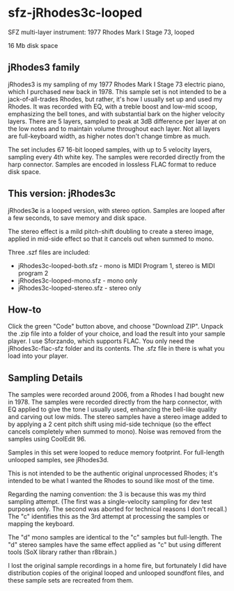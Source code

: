 # sfz-jRhodes3c-looped

SFZ multi-layer instrument: 1977 Rhodes Mark I Stage 73, looped

16 Mb disk space

## jRhodes3 family

jRhodes3 is my sampling of my 1977 Rhodes Mark I Stage 73 electric piano, which
I purchased new back in 1978. This sample set is not intended to be a jack-of-all-trades
Rhodes, but rather, it's how I usually set up and used my Rhodes. It was recorded with EQ,
with a treble boost and low-mid scoop, emphasizing the bell tones, and with
substantial bark on the higher velocity layers. There are 5 layers, sampled
to peak at 3dB difference per layer at on the low notes and to maintain volume
throughout each layer. Not all layers are full-keyboard width, as higher notes
don't change timbre as much.

The set includes 67 16-bit looped samples, with up to 5 velocity layers,
sampling every 4th white key.
The samples were recorded directly from the harp connector.
Samples are encoded in lossless FLAC format to reduce disk space.

## This version: jRhodes3c

jRhodes3**c** is a looped version, with stereo option.  Samples are looped after a
few seconds, to save memory and disk space.

The stereo effect is a mild pitch-shift doubling to create a stereo image, applied in mid-side effect so that it cancels out when summed to mono.

Three .szf files are included:
* jRhodes3c-looped-both.sfz - mono is MIDI Program 1, stereo is MIDI program 2
* jRhodes3c-looped-mono.sfz - mono only
* jRhodes3c-looped-stereo.sfz - stereo only

## How-to

Click the green "Code" button above, and choose "Download ZIP". Unpack the .zip
file into a folder of your choice, and load the result into your sample player.  I use Sforzando,
which supports FLAC.  You only need the jRhodes3c-flac-sfz folder and its contents.
The .sfz file in there is what you load into your player.

## Sampling Details

The samples were recorded around 2006, from a Rhodes I had bought
new in 1978.  The samples were recorded directly from the harp
connector, with EQ applied to give the tone I usually used, enhancing
the bell-like quality and carving out low mids.  The stereo samples have
a stereo image added to by applying a 2 cent pitch shift using mid-side
technique (so the effect cancels completely when summed to mono).
Noise was removed from the samples using CoolEdit 96.

Samples in this set were looped to reduce memory footprint.
For full-length unlooped samples, see jRhodes3d.

This is not intended to be the authentic original unprocessed Rhodes;
it's intended to be what I wanted the Rhodes to sound like most of
the time.

Regarding the naming convention: the 3 is because this was my
third sampling attempt.  (The first was a single-velocity sampling
for dev test purposes only.  The second was aborted for technical
reasons I don't recall.)  The "c" identifies this as the 3rd
attempt at processing the samples or mapping the keyboard.

The "d" mono samples are identical to the "c" samples but full-length.
The "d" stereo samples have the same effect applied as "c" but
using different tools (SoX library rather than r8brain.)

I lost the original sample recordings in a home fire, but fortunately
I did have distribution copies of the original looped and unlooped
soundfont files, and these sample sets are recreated from them.
